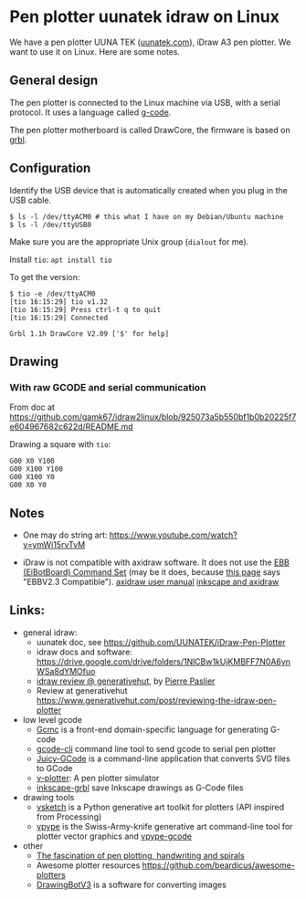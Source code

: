 # Pen plotter uunatek idraw on Linux

We have a pen plotter UUNA TEK ([uunatek.com](https://uunatek.com/)), iDraw A3 pen plotter. We want to use it on Linux. Here are some notes.

## General design

The pen plotter is connected to the Linux machine via USB, with a serial protocol.
It uses a language called [g-code](https://en.wikipedia.org/wiki/G-code).

The pen plotter motherboard is called DrawCore, the firmware is based on [grbl](https://github.com/grbl/grbl).

## Configuration

Identify the USB device that is automatically created when you plug in the USB cable.

```
$ ls -l /dev/ttyACM0 # this what I have on my Debian/Ubuntu machine 
$ ls -l /dev/ttyUSB0 
```

Make sure you are the appropriate Unix group (`dialout` for me).

Install `tio`: `apt install tio`

To get the version:

```
$ tio -e /dev/ttyACM0
[tio 16:15:29] tio v1.32
[tio 16:15:29] Press ctrl-t q to quit
[tio 16:15:29] Connected

Grbl 1.1h DrawCore V2.09 ['$' for help]
```



## Drawing

### With raw GCODE and serial communication 

From doc at <https://github.com/gamk67/idraw2linux/blob/925073a5b550bf1b0b20225f7e604967682c622d/README.md>

Drawing a square with `tio`:

```
G00 X0 Y100
G00 X100 Y100
G00 X100 Y0
G00 X0 Y0
```


 
##   Notes

* One may do string art: <https://www.youtube.com/watch?v=ymWi15rvTvM>

* iDraw is not compatible with axidraw software. It does not use the [EBB (EiBotBoard) Command Set](https://evil-mad.github.io/EggBot/ebb.html) (may be it does, because [this page](https://uunatek.com/product/idraw-handwriting-drawing-machine/) says "EBBV2.3 Compatible"). [axidraw user manual](https://wiki.evilmadscientist.com/AxiDraw_User_Guide) [inkscape and axidraw]( https://wiki.evilmadscientist.com/Axidraw_Software_Installation)

## Links:

* general idraw:
  * uunatek doc, see <https://github.com/UUNATEK/iDraw-Pen-Plotter>
  * idraw docs and software: https://drive.google.com/drive/folders/1NlCBw1kUjKMBFF7N0A6ynWSa8dYMOfuo
  * [idraw review @ generativehut](https://www.generativehut.com/post/reviewing-the-idraw-pen-plotter), by [Pierre Paslier](https://www.linkedin.com/in/pierrepaslier/?originalSubdomain=uk)
  * Review at generativehut <https://www.generativehut.com/post/reviewing-the-idraw-pen-plotter>
* low level gcode
  * [Gcmc](https://www.vagrearg.org/content/gcmc) is a front-end domain-specific language for generating G-code
  * [gcode-cli](https://github.com/hzeller/gcode-cli) command line tool to send gcode to serial pen plotter
  * [Juicy-GCode](https://github.com/domoszlai/juicy-gcode) is a command-line application that converts SVG files to GCode
  * [v-plotter](https://github.com/domoszlai/v-plotter): A pen plotter simulator
  * [inkscape-grbl](https://github.com/mahtDFR/inkscape-grbl) save Inkscape drawings as G-Code files 
* drawing tools
  * [vsketch](https://github.com/abey79/vsketch) is a Python generative art toolkit for plotters (API inspired from Processing)
  * [vpype](https://pypi.org/project/vpype/) is the Swiss-Army-knife generative art command-line tool for plotter vector graphics and [vpype-gcode](https://github.com/tatarize/vpype-gcode/)
* other
  * [The fascination of pen plotting, handwriting and spirals](https://www.fxhash.xyz/article/the-fascination-of-pen-plotting-handwriting-and-spirals)
  * Awesome plotter resources <https://github.com/beardicus/awesome-plotters>
  * [DrawingBotV3](https://github.com/SonarSonic/DrawingBotV3) is a software for converting images 
